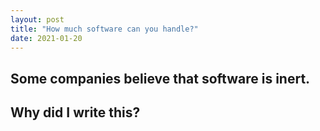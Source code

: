 ```yaml
---
layout: post
title: "How much software can you handle?"
date: 2021-01-20
---
```


## Some companies believe that software is inert. 




## Why did I write this?

